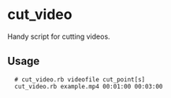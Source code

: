 # cut_video

Handy script for cutting videos.

## Usage
```
  # cut_video.rb videofile cut_point[s]
  cut_video.rb example.mp4 00:01:00 00:03:00
```
